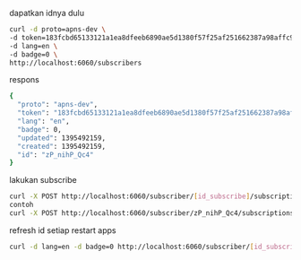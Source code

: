 dapatkan idnya dulu
```bash
curl -d proto=apns-dev \
-d token=183fcbd65133121a1ea8dfeeb6890ae5d1380f57f25af251662387a98affc9d1 \
-d lang=en \
-d badge=0 \
http://localhost:6060/subscribers
```

respons
```bash
{
  "proto": "apns-dev",
  "token": "183fcbd65133121a1ea8dfeeb6890ae5d1380f57f25af251662387a98affc9d1",
  "lang": "en",
  "badge": 0,
  "updated": 1395492159,
  "created": 1395492159,
  "id": "zP_nihP_Qc4"
}
```

lakukan subscribe
```bash
curl -X POST http://localhost:6060/subscriber/[id_subscribe]/subscriptions/[id_user]
contoh
curl -X POST http://localhost:6060/subscriber/zP_nihP_Qc4/subscriptions/904
```

refresh id setiap restart apps
```bash
curl -d lang=en -d badge=0 http://localhost:6060/subscriber/[id_subscribe]
```
